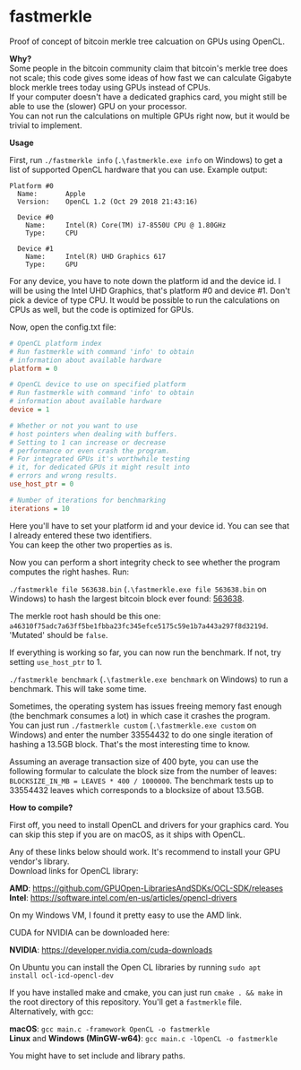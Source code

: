# fastmerkle

Proof of concept of bitcoin merkle tree calcuation on GPUs using OpenCL.  

**Why?**  
Some people in the bitcoin community claim that bitcoin's merkle tree does not scale;
this code gives some ideas of how fast we can calculate Gigabyte block merkle trees today using GPUs instead of CPUs.  
If your computer doesn't have a dedicated graphics card, you might still be able to use the (slower) GPU on your processor.  
You can not run the calculations on multiple GPUs right now, but it would be trivial to implement.

**Usage**

First, run `./fastmerkle info` (`.\fastmerkle.exe info` on Windows) to get a list of supported OpenCL hardware that you can use. Example output:  
```
Platform #0
  Name:       Apple
  Version:    OpenCL 1.2 (Oct 29 2018 21:43:16)

  Device #0
    Name:     Intel(R) Core(TM) i7-8550U CPU @ 1.80GHz
    Type:     CPU

  Device #1
    Name:     Intel(R) UHD Graphics 617
    Type:     GPU
```
For any device, you have to note down the platform id and the device id. I will be using the Intel UHD Graphics, that's platform #0 and device #1. Don't pick a device of type CPU. It would be possible to run the calculations on CPUs as well, but the code is optimized for GPUs.  

Now, open the config.txt file:  
```ini
# OpenCL platform index
# Run fastmerkle with command 'info' to obtain
# information about available hardware
platform = 0

# OpenCL device to use on specified platform
# Run fastmerkle with command 'info' to obtain
# information about available hardware
device = 1

# Whether or not you want to use
# host pointers when dealing with buffers.
# Setting to 1 can increase or decrease
# performance or even crash the program.
# For integrated GPUs it's worthwhile testing
# it, for dedicated GPUs it might result into
# errors and wrong results.
use_host_ptr = 0

# Number of iterations for benchmarking
iterations = 10
```
Here you'll have to set your platform id and your device id. You can see that I already entered these two identifiers.  
You can keep the other two properties as is.

Now you can perform a short integrity check to see whether the program computes the right hashes. Run:  

`./fastmerkle file 563638.bin` (`.\fastmerkle.exe file 563638.bin` on Windows) to hash the largest bitcoin block ever found: [563638](https://blockchair.com/bitcoin-sv/block/563638).  

The merkle root hash should be this one: `a46310f75adc7a63ff5be1fbba23fc345efce5175c59e1b7a443a297f8d3219d`.  
'Mutated' should be `false`.  

If everything is working so far, you can now run the benchmark. If not, try setting `use_host_ptr` to 1.

`./fastmerkle benchmark` (`.\fastmerkle.exe benchmark` on Windows) to run a benchmark. This will take some time.

Sometimes, the operating system has issues freeing memory fast enough (the benchmark consumes a lot) in which case it crashes the program.  
You can just run `./fastmerkle custom` (`.\fastmerkle.exe custom` on Windows) and enter the number 33554432 to do one single iteration of hashing a 13.5GB block.
That's the most interesting time to know.

Assuming an average transaction size of 400 byte, you can use the following formular to calculate the block size from the number of leaves: `BLOCKSIZE_IN_MB = LEAVES * 400 / 1000000`. The benchmark tests up to 33554432 leaves which corresponds to a blocksize of about 13.5GB.

**How to compile?**  

First off, you need to install OpenCL and drivers for your graphics card.
You can skip this step if you are on macOS, as it ships with OpenCL.

Any of these links below should work. It's recommend to install your GPU vendor's library.  
Download links for OpenCL library:

**AMD**: https://github.com/GPUOpen-LibrariesAndSDKs/OCL-SDK/releases  
**Intel**: https://software.intel.com/en-us/articles/opencl-drivers  

On my Windows VM, I found it pretty easy to use the AMD link.  

CUDA for NVIDIA can be downloaded here:

**NVIDIA**: https://developer.nvidia.com/cuda-downloads  

On Ubuntu you can install the Open CL libraries by running `sudo apt install ocl-icd-opencl-dev`

If you have installed make and cmake, you can just run `cmake . && make` in the root directory of this repository. You'll get a `fastmerkle` file.  
Alternatively, with gcc:  

**macOS**: `gcc main.c -framework OpenCL -o fastmerkle`  
**Linux** and **Windows (MinGW-w64)**: `gcc main.c -lOpenCL -o fastmerkle`

You might have to set include and library paths.
